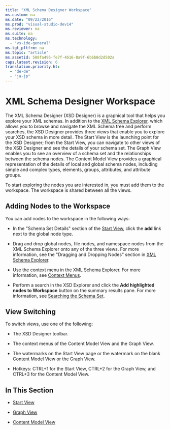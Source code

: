 ```yaml
---
title: "XML Schema Designer Workspace"
ms.custom: na
ms.date: "09/22/2016"
ms.prod: "visual-studio-dev14"
ms.reviewer: na
ms.suite: na
ms.technology: 
  - "vs-ide-general"
ms.tgt_pltfrm: na
ms.topic: "article"
ms.assetid: 588fa495-fe7f-4b16-8a9f-6b6b8d2d502a
caps.latest.revision: 6
translation.priority.ht: 
  - "de-de"
  - "ja-jp"
---
```

# XML Schema Designer Workspace
The XML Schema Designer (XSD Designer) is a graphical tool that helps you explore your XML schemas. In addition to the [XML Schema Explorer](../VS_csharp/xml-schema-explorer.md), which allows you to browse and navigate the XML Schema tree and perform searches, the XSD Designer provides three views that enable you to explore your XSD schema in more detail. The Start View is the launching point for the XSD Designer; from the Start View, you can navigate to other views of the XSD Designer and see the details of your schema set. The Graph View enables you to see an overview of a schema set and the relationships between the schema nodes. The Content Model View provides a graphical representation of the details of local and global schema nodes, including simple and complex types, elements, groups, attributes, and attribute groups.  
  
 To start exploring the nodes you are interested in, you must add them to the workspace. The workspace is shared between all the views.  
  
## Adding Nodes to the Workspace  
 You can add nodes to the workspace in the following ways:  
  
-   In the "Schema Set Details" section of the [Start View](../VS_csharp/start-view.md), click the **add** link next to the global node type.  
  
-   Drag and drop global nodes, file nodes, and namespace nodes from the XML Schema Explorer onto any of the three views. For more information, see the "Dragging and Dropping Nodes" section in [XML Schema Explorer](../VS_csharp/xml-schema-explorer.md).  
  
-   Use the context menu in the XML Schema Explorer. For more information, see [Context Menus](../VS_csharp/context-menus--xml-schema-explorer-.md).  
  
-   Perform a search in the XSD Explorer and click the **Add highlighted nodes to Workspace** button on the summary results pane. For more information, see [Searching the Schema Set](../VS_csharp/searching-the-schema-set.md).  
  
## View Switching  
 To switch views, use one of the following:  
  
-   The XSD Designer toolbar.  
  
-   The context menus of the Content Model View and the Graph View.  
  
-   The watermarks on the Start View page or the watermark on the blank Content Model View or the Graph View.  
  
-   Hotkeys: CTRL+1 for the Start View, CTRL+2 for the Graph View, and CTRL+3 for the Content Model View.  
  
## In This Section  
  
-   [Start View](../VS_csharp/start-view.md)  
  
-   [Graph View](../VS_csharp/graph-view.md)  
  
-   [Content Model View](../VS_csharp/content-model-view.md)